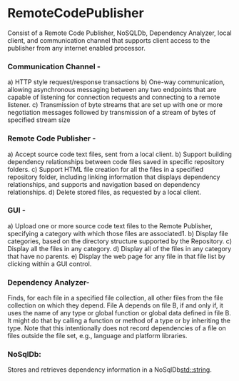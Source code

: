 # RemoteCodePublisher

Consist of a Remote Code Publisher, NoSQLDb, Dependency Analyzer, local client, and communication channel that supports client access to the publisher from any   internet enabled processor.

### Communication Channel - 
a) HTTP style request/response transactions
b) One-way communication, allowing asynchronous messaging between any two endpoints that are capable of listening for connection requests and connecting to a remote listener.
c) Transmission of byte streams that are set up with one or more negotiation messages followed by transmission of a stream of bytes of specified stream size

### Remote Code Publisher -

a) Accept source code text files, sent from a local client.
b) Support building dependency relationships between code files saved in specific repository folders.
c) Support HTML file creation for all the files in a specified repository folder, including linking information that displays dependency relationships, and supports and navigation based on dependency relationships.
d) Delete stored files, as requested by a local client.

### GUI -
a) Upload one or more source code text files to the Remote Publisher, specifying a category with which those files are associated1.
b) Display file categories, based on the directory structure supported by the Repository.
c) Display all the files in any category.
d) Display all of the files in any category that have no parents.
e) Display the web page for any file in that file list by clicking within a GUI control.

### Dependency Analyzer-
Finds, for each file in a specified file collection, all other files from the file collection on which they depend. File A depends on file B, if and only if, it uses the name of any type or global function or global data defined in file B. It might do that by calling a function or method of a type or by inheriting the type. Note that this intentionally does not record dependencies of a file on files outside the file set, e.g., language and platform libraries.

### NoSqlDb:
Stores and retrieves dependency information in a NoSqlDb<std::string>.
